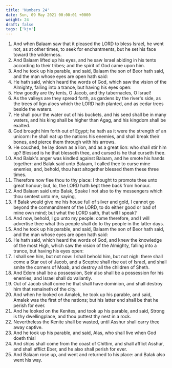 ```yaml
---
title: 'Numbers 24'
date: Sun, 09 May 2021 00:00:01 +0000
weight: 24
draft: false
tags: ['kjv'] 
---
```


1. And when Balaam saw that it pleased the LORD to bless Israel, he went not, as at other times, to seek for enchantments, but he set his face toward the wilderness.
2. And Balaam lifted up his eyes, and he saw Israel abiding in his tents according to their tribes; and the spirit of God came upon him.
3. And he took up his parable, and said, Balaam the son of Beor hath said, and the man whose eyes are open hath said:
4. He hath said, which heard the words of God, which saw the vision of the Almighty, falling into a trance, but having his eyes open:
5. How goodly are thy tents, O Jacob, and thy tabernacles, O Israel!
6. As the valleys are they spread forth, as gardens by the river's side, as the trees of lign aloes which the LORD hath planted, and as cedar trees beside the waters.
7. He shall pour the water out of his buckets, and his seed shall be in many waters, and his king shall be higher than Agag, and his kingdom shall be exalted.
8. God brought him forth out of Egypt; he hath as it were the strength of an unicorn: he shall eat up the nations his enemies, and shall break their bones, and pierce them through with his arrows.
9. He couched, he lay down as a lion, and as a great lion: who shall stir him up? Blessed is he that blesseth thee, and cursed is he that curseth thee.
10. And Balak's anger was kindled against Balaam, and he smote his hands together: and Balak said unto Balaam, I called thee to curse mine enemies, and, behold, thou hast altogether blessed them these three times.
11. Therefore now flee thou to thy place: I thought to promote thee unto great honour; but, lo, the LORD hath kept thee back from honour.
12. And Balaam said unto Balak, Spake I not also to thy messengers which thou sentest unto me, saying,
13. If Balak would give me his house full of silver and gold, I cannot go beyond the commandment of the LORD, to do either good or bad of mine own mind; but what the LORD saith, that will I speak?
14. And now, behold, I go unto my people: come therefore, and I will advertise thee what this people shall do to thy people in the latter days.
15. And he took up his parable, and said, Balaam the son of Beor hath said, and the man whose eyes are open hath said:
16. He hath said, which heard the words of God, and knew the knowledge of the most High, which saw the vision of the Almighty, falling into a trance, but having his eyes open:
17. I shall see him, but not now: I shall behold him, but not nigh: there shall come a Star out of Jacob, and a Sceptre shall rise out of Israel, and shall smite the corners of Moab, and destroy all the children of Sheth.
18. And Edom shall be a possession, Seir also shall be a possession for his enemies; and Israel shall do valiantly.
19. Out of Jacob shall come he that shall have dominion, and shall destroy him that remaineth of the city.
20. And when he looked on Amalek, he took up his parable, and said, Amalek was the first of the nations; but his latter end shall be that he perish for ever.
21. And he looked on the Kenites, and took up his parable, and said, Strong is thy dwellingplace, and thou puttest thy nest in a rock.
22. Nevertheless the Kenite shall be wasted, until Asshur shall carry thee away captive.
23. And he took up his parable, and said, Alas, who shall live when God doeth this!
24. And ships shall come from the coast of Chittim, and shall afflict Asshur, and shall afflict Eber, and he also shall perish for ever.
25. And Balaam rose up, and went and returned to his place: and Balak also went his way.
